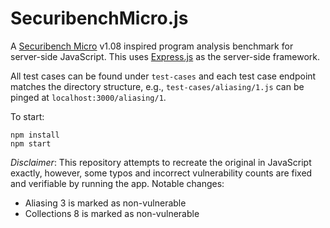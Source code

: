 # SecuribenchMicro.js

A [Securibench Micro](https://github.com/too4words/securibench-micro/tree/master) v1.08 inspired program analysis benchmark for server-side JavaScript. This uses [Express.js](https://expressjs.com) as the server-side framework.

All test cases can be found under `test-cases` and each test case endpoint matches the directory structure, e.g., `test-cases/aliasing/1.js` can be pinged at `localhost:3000/aliasing/1`.

To start:

```
npm install
npm start
```

_Disclaimer_: This repository attempts to recreate the original in JavaScript exactly, however, some typos and incorrect vulnerability counts are fixed and verifiable by running the app. Notable changes:

- Aliasing 3 is marked as non-vulnerable
- Collections 8 is marked as non-vulnerable

